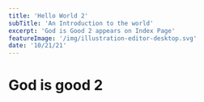 ```yaml
---
title: 'Hello World 2'
subTitle: 'An Introduction to the world'
excerpt: 'God is Good 2 appears on Index Page'
featureImage: '/img/illustration-editor-desktop.svg'
date: '10/21/21'
---
```


# God is good 2
